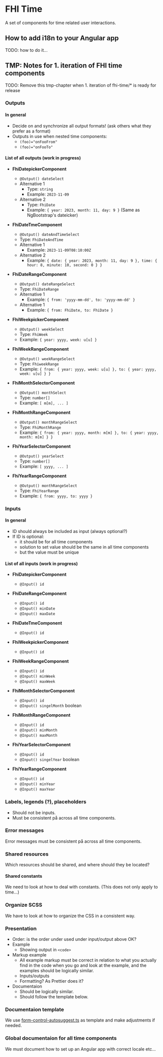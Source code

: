# FHI Time

A set of components for time related user interactions.

## How to add i18n to your Angular app

TODO: how to do it...

## TMP: Notes for 1. iteration of FHI time components

TODO: Remove this tmp-chapter when 1. iteration of fhi-time/* is ready for release

### Outputs

#### In general

- Decide on and synchronize all output formats! (ask others what they prefer as a format)
- Outputs in use when nested time components:
  - `(foo)="onFooFrom"`
  - `(foo)="onFooTo"`

#### List of all outputs (work in progress)

- **FhiDatepickerComponent**
  - `@Output() dateSelect`
  - Alternative 1
    - Type: `string`
    - Example: `2023-11-09`
  - Alternative 2
    - Type: `FhiDate`
    - Example: `{ year: 2023, month: 11, day: 9 }` (Same as NgBootstrap's dateicker)

- **FhiDateTmeComponent**
  - `@Output() dateAndTimeSelect`
  - Type: `FhiDateAndTime`
  - Alternative 1
    - Example: `2023-11-09T08:10:00Z`
  - Alternative 2
    - Example: `{ date: { year: 2023, month: 11, day: 9 }, time: { hour: 8, minute: 10, second: 0 } }`

- **FhiDateRangeComponent**
  - `@Output() dateRangeSelect`
  - Type: `FhiDateRange`
  - Alternative 1
    - Example: `{ from: 'yyyy-mm-dd', to: 'yyyy-mm-dd' }`
  - Alternative 1
    - Example: `{ from: FhiDate, to: FhiDate }`

- **FhiWeekpickerComponent**
  - `@Output() weekSelect`
  - Type: `FhiWeek`
  - Example: `{ year: yyyy, week: u[u] }`

- **FhiWeekRangeComponent**
  - `@Output() weekRangeSelect`
  - Type: `FhiweekRange`
  - Example: `{ from: { year: yyyy, week: u[u] }, to: { year: yyyy, week: u[u] } }`

- **FhiMonthSelectorComponent**
  - `@Output() monthSelect`
  - Type: `number[]`
  - Example: `[ m[m], ... ]`

- **FhiMonthRangeComponent**
  - `@Output() monthRangeSelect`
  - Type: `FhiMonthRange`
  - Example: `{ from: { year: yyyy, month: m[m] }, to: { year: yyyy, month: m[m] } }`

- **FhiYearSelectorComponent**
  - `@Output() yearSelect`
  - Type: `number[]`
  - Example: `[ yyyy, ... ]`

- **FhiYearRangeComponent**
  - `@Output() monthRangeSelect`
  - Type: `FhiYearRange`
  - Example: `{ from: yyyy, to: yyyy }`

### Inputs

#### In general

- ID should always be included as input (always optional?)
- If ID is optional:
  - it should be for all time components
  - solution to set value should be the same in all time components
  - but the value must be unique

#### List of all inputs (work in progress)

- **FhiDatepickerComponent**
  - `@Input() id`

- **FhiDateRangeComponent**
  - `@Input() id`
  - `@Input() minDate`
  - `@Input() maxDate`

- **FhiDateTmeComponent**
  - `@Input() id`

- **FhiWeekpickerComponent**
  - `@Input() id`

- **FhiWeekRangeComponent**
  - `@Input() id`
  - `@Input() minWeek`
  - `@Input() maxWeek`

- **FhiMonthSelectorComponent**
  - `@Input() id`
  - `@Input() singelMonth` boolean

- **FhiMonthRangeComponent**
  - `@Input() id`
  - `@Input() minMonth`
  - `@Input() maxMonth`

- **FhiYearSelectorComponent**
  - `@Input() id`
  - `@Input() singelYear` boolean

- **FhiYearRangeComponent**
  - `@Input() id`
  - `@Input() minYear`
  - `@Input() maxYear`

### Labels, legends (?), placeholders

- Should not be inputs.
- Must be consistent på across all time components.

### Error messages

Error messages must be consistent på across all time components.

### Shared resources

Which resources should be shared, and where should they be located?

#### Shared constants

We need to look at how to deal with constants.
(This does not only apply to time...)

### Organize SCSS

We have to look at how to organize the CSS in a consistent way.

### Presentation

- Order: is the order under used under input/output above OK?
- Example
  - Showing output in `<code>`
- Markup example
  - All example markup must be correct in relation to what you actually find in the code when you go and look at the example, and the examples should be logically similar.
  - Inputs/outputs
  - Formatting? As Prettier does it?
- Documentaion
  - Should be logically similar.
  - Should follow the template  below.

### Documentaion template

We use [form-control-autosuggest.ts](https://github.com/folkehelseinstituttet/Fhi.Frontend.Demo/blob/dev/src/MOCK_DB_DATA/library-items/form-controls/form-control-autosuggest.ts) as template and make adjustments if needed.

### Global documentaion for all time components

We must document how to set up an Angular app with correct locale etc...

